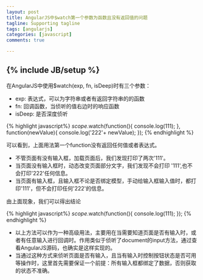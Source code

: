 ```yaml
---
layout: post
title: AngularJS中$watch第一个参数为函数且没有返回值的问题
tagline: Supporting tagline
tags: [angularjs]
categories: [javascript]
comments: true

---
```

{% include JB/setup %}
----------

在AngularJS中使用$watch(exp, fn, isDeep)时有三个参数：

+ exp: 表达式，可以为字符串或者有返回字符串的的函数
+ fn:  回调函数，当侦听的值右边时的响应函数
+ isDeep: 是否深度侦听


{% highlight javascript%}
   $scope.$watch(function(){
        console.log(111);
    }, function(newValue){
        console.log('222'+ newValue);
    });
{% endhighlight %}


可以看到，上面用法第一个function没有返回任何值或者表达式。

+ 不管页面有没有输入框，加载页面后，我们发现打印了两次'111'。
+ 当页面没有输入框时，动态改变页面部分文字，我们发现不会打印 '111',也不会打印'222'任何信息。
+ 当页面有输入框，且输入框不论是否绑定模型，手动给输入框输入值时，都打印'111'，但不会打印任何'222'的信息。

由上面现象，我们可以得出结论

{% highlight javascript%}
   $scope.$watch(function(){
        console.log(111);
   });
{% endhighlight %}

+ 以上方法可以作为一种高级用法，主要用在当需要知道页面是否有输入时，或者有任意输入进行回调时。作用类似于侦听了document的input方法，通过查看AngularJS源码，也确实是这样实现的。
+ 当通过这种方式来侦听页面是否有输入，且当有输入时控制按钮状态是否可用等操作时，这里首先需要保证一个前提：所有输入框都绑定了数据，否则获取的状态不准确。
